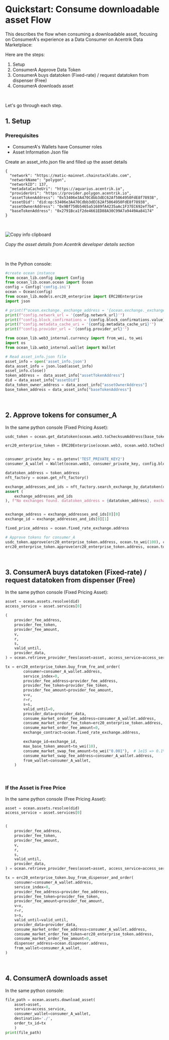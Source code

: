 # Quickstart: Consume downloadable asset Flow

This describes the flow when consuming a downloadable asset, focusing on ConsumerA's experience as a Data Consumer on Acentrik Data Marketplace:

Here are the steps:

1.  Setup
2.  ConsumerA Approve Data Token
3.  ConsumerA buys datatoken (Fixed-rate) / request datatoken from dispenser (Free)
4.  ConsumerA downloads asset

<br />

Let's go through each step.

## 1. Setup

### Prerequisites

- ConsumerA's Wallets have Consumer roles
- Asset Information Json file

Create an asset_info.json file and filled up the asset details

```
{
  "network": "https://matic-mainnet.chainstacklabs.com",
  "networkName": "polygon",
  "networkID": 137,
  "metadataCacheUri": "https://aquarius.acentrik.io",
  "providerUri": "https://provider.polygon.acentrik.io",
  "assetTokenAddress": "0x53406e3A470Cdbb3dEC62Af5064950FdE8f78938",
  "assetDid": "did:op:53406e3A470Cdbb3dEC62Af5064950FdE8f78938",
  "assetOwnerAddress": "0x9Bf750b5465a51689fA4235aAc1F37EC692ef7b4",
  "baseTokenAddress": "0x2791Bca1f2de4661ED88A30C99A7a9449Aa84174"
}
```

<br />

![Copy info clipboard](./copy_info_clipboard.gif)

<em>Copy the asset details from Acentrik developer details section</em>

<br />

In the Python console:

```python
#create ocean instance
from ocean_lib.config import Config
from ocean_lib.ocean.ocean import Ocean
config = Config('config.ini')
ocean = Ocean(config)
from ocean_lib.models.erc20_enterprise import ERC20Enterprise
import json

# print(f"ocean.exchange._exchange_address = '{ocean.exchange._exchange_address}'")
print(f"config.network_url = '{config.network_url}'")
print(f"config.block_confirmations = {config.block_confirmations.value}")
print(f"config.metadata_cache_uri = '{config.metadata_cache_uri}'")
print(f"config.provider_url = '{config.provider_url}'")

from ocean_lib.web3_internal.currency import from_wei, to_wei
import os
from ocean_lib.web3_internal.wallet import Wallet

# Read asset_info.json file
asset_info = open('asset_info.json')
data_asset_info = json.load(asset_info)
asset_info.close()
token_address =  data_asset_info["assetTokenAddress"]
did = data_asset_info["assetDid"]
data_token_owner_address = data_asset_info["assetOwnerAddress"]
base_token_address = data_asset_info["baseTokenAddress"]
```

<br />

## 2. Approve tokens for consumer_A

In the same python console (Fixed Pricing Asset):

```python
usdc_token = ocean.get_datatoken(ocean.web3.toChecksumAddress(base_token_address))

erc20_enterprise_token = ERC20Enterprise(ocean.web3, ocean.web3.toChecksumAddress(token_address))


consumer_private_key = os.getenv('TEST_PRIVATE_KEY2')
consumer_A_wallet = Wallet(ocean.web3, consumer_private_key, config.block_confirmations,  config.transaction_timeout)

datatoken_address = token_address
nft_factory = ocean.get_nft_factory()

exchange_addresses_and_ids = nft_factory.search_exchange_by_datatoken(ocean.fixed_rate_exchange, erc20_enterprise_token.address, exchange_owner=data_token_owner_address)
assert (
    exchange_addresses_and_ids
), f"No exchanges found. datatoken_address = {datatoken_address}, exchange_owner = {data_token_owner_address}."


exchange_address = exchange_addresses_and_ids[0][0]
exchange_id = exchange_addresses_and_ids[0][1]

fixed_price_address = ocean.fixed_rate_exchange.address

# Approve tokens for consumer_A
usdc_token.approve(erc20_enterprise_token.address, ocean.to_wei(100), consumer_A_wallet)
erc20_enterprise_token.approve(erc20_enterprise_token.address, ocean.to_wei(100), consumer_A_wallet)
```

<br />

## 3. ConsumerA buys datatoken (Fixed-rate) / request datatoken from dispenser (Free)

In the same python console (Fixed Pricing Asset):

```python
asset = ocean.assets.resolve(did)
access_service = asset.services[0]

(
    provider_fee_address,
    provider_fee_token,
    provider_fee_amount,
    v,
    r,
    s,
    valid_until,
    provider_data,
) = ocean.retrieve_provider_fees(asset=asset, access_service=access_service, publisher_wallet=consumer_A_wallet)

tx = erc20_enterprise_token.buy_from_fre_and_order(
        consumer=consumer_A_wallet.address,
        service_index=0,
        provider_fee_address=provider_fee_address,
        provider_fee_token=provider_fee_token,
        provider_fee_amount=provider_fee_amount,
        v=v,
        r=r,
        s=s,
        valid_until=0,
        provider_data=provider_data,
        consume_market_order_fee_address=consumer_A_wallet.address,
        consume_market_order_fee_token=erc20_enterprise_token.address,
        consume_market_order_fee_amount=0,
        exchange_contract=ocean.fixed_rate_exchange.address,

        exchange_id=exchange_id,
        max_base_token_amount=to_wei(10),
        consume_market_swap_fee_amount=to_wei("0.001"),  # 1e15 => 0.1%
        consume_market_swap_fee_address=consumer_A_wallet.address,
        from_wallet=consumer_A_wallet,
    )
```

<br />

### If the Asset is Free Price

In the same python console (Free Pricing Asset):

```python
asset = ocean.assets.resolve(did)
access_service = asset.services[0]


(
    provider_fee_address,
    provider_fee_token,
    provider_fee_amount,
    v,
    r,
    s,
    valid_until,
    provider_data,
) = ocean.retrieve_provider_fees(asset=asset, access_service=access_service, publisher_wallet=consumer_A_wallet)

tx = erc20_enterprise_token.buy_from_dispenser_and_order(
    consumer=consumer_A_wallet.address,
    service_index=0,
    provider_fee_address=provider_fee_address,
    provider_fee_token=provider_fee_token,
    provider_fee_amount=provider_fee_amount,
    v=v,
    r=r,
    s=s,
    valid_until=valid_until,
    provider_data=provider_data,
    consume_market_order_fee_address=consumer_A_wallet.address,
    consume_market_order_fee_token=erc20_enterprise_token.address,
    consume_market_order_fee_amount=0,
    dispenser_address=ocean.dispenser.address,
    from_wallet=consumer_A_wallet,
)
```

<br />

## 4. ConsumerA downloads asset

In the same python console:

```python
file_path = ocean.assets.download_asset(
    asset=asset,
    service=access_service,
    consumer_wallet=consumer_A_wallet,
    destination='./',
    order_tx_id=tx
    )
print(file_path)
```

